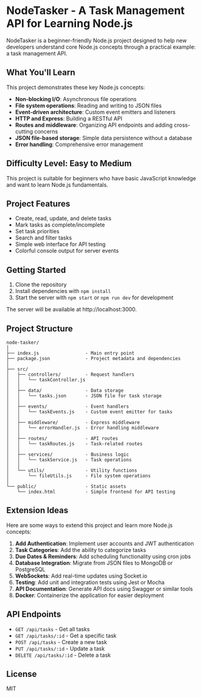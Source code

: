 # NodeTasker - A Task Management API for Learning Node.js

NodeTasker is a beginner-friendly Node.js project designed to help new developers understand core Node.js concepts through a practical example: a task management API.

## What You'll Learn

This project demonstrates these key Node.js concepts:

- **Non-blocking I/O**: Asynchronous file operations
- **File system operations**: Reading and writing to JSON files
- **Event-driven architecture**: Custom event emitters and listeners
- **HTTP and Express**: Building a RESTful API
- **Routes and middleware**: Organizing API endpoints and adding cross-cutting concerns
- **JSON file-based storage**: Simple data persistence without a database
- **Error handling**: Comprehensive error management

## Difficulty Level: Easy to Medium

This project is suitable for beginners who have basic JavaScript knowledge and want to learn Node.js fundamentals.

## Project Features

- Create, read, update, and delete tasks
- Mark tasks as complete/incomplete
- Set task priorities
- Search and filter tasks
- Simple web interface for API testing
- Colorful console output for server events

## Getting Started

1. Clone the repository
2. Install dependencies with `npm install`
3. Start the server with `npm start` or `npm run dev` for development

The server will be available at http://localhost:3000.

## Project Structure

```
node-tasker/
│
├── index.js                 - Main entry point
├── package.json             - Project metadata and dependencies
│
├── src/
│   ├── controllers/         - Request handlers
│   │   └── taskController.js
│   │
│   ├── data/                - Data storage
│   │   └── tasks.json       - JSON file for task storage
│   │
│   ├── events/              - Event handlers
│   │   └── taskEvents.js    - Custom event emitter for tasks
│   │
│   ├── middleware/          - Express middleware
│   │   └── errorHandler.js  - Error handling middleware
│   │
│   ├── routes/              - API routes
│   │   └── taskRoutes.js    - Task-related routes
│   │
│   ├── services/            - Business logic
│   │   └── taskService.js   - Task operations
│   │
│   └── utils/               - Utility functions
│       └── fileUtils.js     - File system operations
│
└── public/                  - Static assets
    └── index.html           - Simple frontend for API testing
```

## Extension Ideas

Here are some ways to extend this project and learn more Node.js concepts:

1. **Add Authentication**: Implement user accounts and JWT authentication
2. **Task Categories**: Add the ability to categorize tasks
3. **Due Dates & Reminders**: Add scheduling functionality using cron jobs
4. **Database Integration**: Migrate from JSON files to MongoDB or PostgreSQL
5. **WebSockets**: Add real-time updates using Socket.io
6. **Testing**: Add unit and integration tests using Jest or Mocha
7. **API Documentation**: Generate API docs using Swagger or similar tools
8. **Docker**: Containerize the application for easier deployment

## API Endpoints

- `GET /api/tasks` - Get all tasks
- `GET /api/tasks/:id` - Get a specific task
- `POST /api/tasks` - Create a new task
- `PUT /api/tasks/:id` - Update a task
- `DELETE /api/tasks/:id` - Delete a task

## License

MIT
